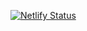 

[![Netlify Status](https://api.netlify.com/api/v1/badges/e635accd-ab39-4d8d-9bfe-768ff66f0d8e/deploy-status)](https://app.netlify.com/sites/auctionhome/deploys)